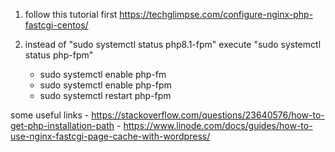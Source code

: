 1. follow this tutorial first https://techglimpse.com/configure-nginx-php-fastcgi-centos/
2. instead of "sudo systemctl status php8.1-fpm" execute "sudo systemctl status php-fpm"

     - sudo systemctl enable php-fm
     - sudo systemctl enable php-fpm
     - sudo systemctl restart  php-fpm

some useful links
      - https://stackoverflow.com/questions/23640576/how-to-get-php-installation-path
      - https://www.linode.com/docs/guides/how-to-use-nginx-fastcgi-page-cache-with-wordpress/
